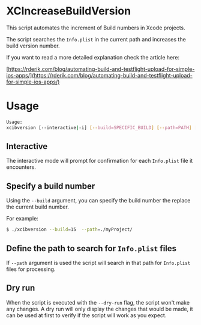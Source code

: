 # XCIncreaseBuildVersion

This script automates the increment of Build numbers in Xcode projects.

The script searches the `Info.plist` in the current path and increases the build version number. 

If you want to read a more detailed explanation check the article here:

[https://rderik.com/blog/automating-build-and-testflight-upload-for-simple-ios-apps/](https://rderik.com/blog/automating-build-and-testflight-upload-for-simple-ios-apps/)

# Usage

```bash
Usage:
xcibversion [--interactive|-i] [--build=SPECIFIC_BUILD] [--path=PATH] [--dry-run]
```

## Interactive

The interactive mode will prompt for confirmation for each `Info.plist` file it encounters.

## Specify a build number

Using the `--build` argument, you can specify the build number the replace the current build number.

For example:

```bash
$ ./xcibversion --build=15  --path=./myProject/
```


## Define the path to search for `Info.plist` files

If `--path` argument is used the script will search in that path for `Info.plist` files for processing.

## Dry run

When the script is executed with the `--dry-run` flag, the script won't make any changes. A dry run will only display the changes that would be made, it can be used at first to verify if the script will work as you expect.

